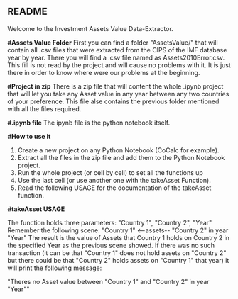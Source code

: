 ## README

Welcome to the Investment Assets Value Data-Extractor.

**#Assets Value Folder**
First you can find a folder "AssetsValue/" that will contain all .csv files that were extracted from the CIPS of the IMF database year by year.
There you will find a .csv file named as Assets2010Error.csv. This fill is not read by the project and will cause no problems with it.
It is just there in order to know where were our problems at the beginning.

**#Project in zip**
There is a zip file that will content the whole .ipynb project that will let you take any Asset value in any year between any two countries of your preference.
This file alse contains the previous folder mentioned with all the files required.

**#.ipynb file**
The ipynb file is the python notebook itself.

**#How to use it**

1. Create a new project on any Python Notebook (CoCalc for example).
2. Extract all the files in the zip file and add them to the Python Notebook project.
3. Run the whole project (or cell by cell) to set all the functions up
4. Use the last cell (or use another one with the takeAsset Function).
5. Read the following USAGE for the documentation of the takeAsset function.


**#takeAsset USAGE**

The function holds three parameters: "Country 1", "Country 2", "Year"
Remember the following scene: "Country 1" <--assets-- "Country 2"  in year "Year"
The result is the value of Assets that Country 1 holds on Country 2 in the specified Year as the previous scene showed.
If there was no such transaction (it can be that "Country 1" does not hold assets on "Country 2" but there could be that "Country 2" holds assets on "Country 1" that year) it will print the following message:

"Theres no Asset value between "Country 1" and "Country 2" in year "Year""
